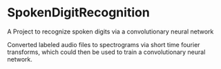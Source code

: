 # SpokenDigitRecognition

A Project to recognize spoken digits via a convolutionary neural network

Converted labeled audio files to spectrograms via short time fourier transforms, which could then
be used to train a convolutionary neural network.
